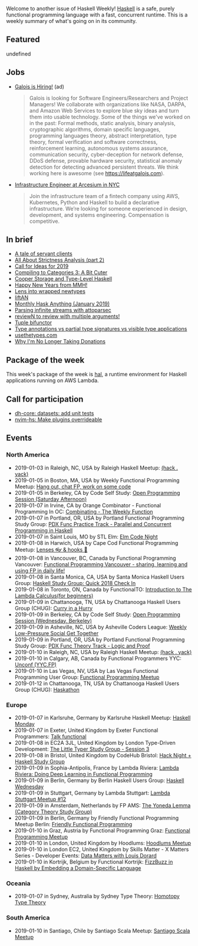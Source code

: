 <!-- 2018-01-03 unpublished -->

Welcome to another issue of Haskell Weekly!
[Haskell](https://www.haskell.org) is a safe, purely functional programming language with a fast, concurrent runtime.
This is a weekly summary of what's going on in its community.

## Featured

undefined

## Jobs

-   [Galois is Hiring!](https://workforcenow.adp.com/jobs/apply/posting.html?client=galois&ccId=19000101_000001&type=MP&lang=en_US) (ad)

    > Galois is looking for Software Engineers/Researchers and Project Managers! We collaborate with organizations like NASA, DARPA, and Amazon Web Services to explore blue sky ideas and turn them into usable technology. Some of the things we've worked on in the past: Formal methods, static analysis, binary analysis, cryptographic algorithms, domain specific languages, programming languages theory, abstract interpretation, type theory, formal verification and software correctness, reinforcement learning, autonomous systems assurance, communication security, cyber-deception for network defense, DDoS defense, provable hardware security, statistical anomaly detection for detecting advanced persistent threats. We think working here is awesome (see <https://lifeatgalois.com>).

-   [Infrastructure Engineer at Arcesium in NYC](https://arcesium.com/careers.shtml#infrastructure-engineer)

    > Join the infrastructure team of a fintech company using AWS, Kubernetes, Python and Haskell to build a declarative infrastructure. We’re looking for someone experienced in design, development, and systems engineering. Compensation is competitive.

## In brief

-   [A tale of servant clients](https://blog.clement.delafargue.name/posts/2018-12-27-a-tale-of-servant-clients.html)
-   [All About Strictness Analysis (part 2)](http://fixpt.de/blog/2018-12-30-strictness-analysis-part-2.html)
-   [Call for Ideas for 2019](https://summer.haskell.org/news/2018-12-28-call-for-ideas.html)
-   [Compiling to Categories 3: A Bit Cuter](http://www.philipzucker.com/compiling-to-categories-3-a-bit-cuter/)
-   [Cooper Storage and Type-Level Haskell](https://adrummond.net/posts/cooper)
-   [Happy New Years from MMH!](https://mmhaskell.com/blog/2018/12/31/happy-new-years-from-mmh)
-   [Lens into wrapped newtypes](https://jappieklooster.nl/lens-into-wrapped-newtypes.html)
-   [liftAN](https://doisinkidney.com/snippets/nary-uncurry.html)
-   [Monthly Hask Anything (January 2019)](https://np.reddit.com/r/haskell/comments/ab8ypl/monthly_hask_anything_january_2019/)
-   [Parsing infinite streams with attoparsec](https://www.wjwh.eu/posts/2019-01-01-parsing-infinite-streams.html)
-   [reviewN to review with multiple arguments!](http://oleg.fi/gists/posts/2018-12-29-reviewN.html)
-   [Tuple bifunctor](https://blog.ploeh.dk/2018/12/31/tuple-bifunctor/)
-   [Type annotations vs partial type signatures vs visible type applications](https://lin-techdet.blogspot.com/2018/12/type-annotations-vs-partial-type.html)
-   [usethetypes.com](https://usethetypes.com)
-   [Why I'm No Longer Taking Donations](https://wickstrom.tech/programming/2018/12/29/why-im-no-longer-taking-donations.html)

## Package of the week

This week's package of the week is [hal](https://github.com/Nike-Inc/hal/tree/008d57626af9b2c917393c199c2cd956cb3b6ea9),
a runtime environment for Haskell applications running on AWS Lambda.

## Call for participation

-   [dh-core: datasets: add unit tests](https://github.com/DataHaskell/dh-core/issues/32)
-   [nvim-hs: Make plugins overrideable](https://github.com/neovimhaskell/nvim-hs/issues/69)

## Events

### North America

- 2019-01-03 in Raleigh, NC, USA by Raleigh Haskell Meetup: [(hack . yack)](https://www.meetup.com/Raleigh-Haskell-Meetup/events/nsfsnqyzcbfb/)
- 2019-01-05 in Boston, MA, USA by Weekly Functional Programming Meetup: [Hang out, chat FP, work on some code](https://www.meetup.com/Weekly-Functional-Programming-Meetup/events/vdlnqpyzcbhb/)
- 2019-01-05 in Berkeley, CA by Code Self Study: [Open Programming Session (Saturday Afternoon)](https://www.meetup.com/codeselfstudy/events/dkwpzpyzcbhb/)
- 2019-01-07 in Irvine, CA by Orange Combinator - Functional Programming In OC: [Combinating - The Weekly Function](https://www.meetup.com/orange-combinator/events/lxvjrpyzcbkb/)
- 2019-01-07 in Portland, OR, USA by Portland Functional Programming Study Group: [PDX Func Practice Track - Parallel and Concurrent Programming in Haskell](https://www.meetup.com/Portland-Functional-Programming-Study-Group/events/rtfghqyzcbkb/)
- 2019-01-07 in Saint Louis, MO by STL Elm: [Elm Code Night](https://www.meetup.com/STLElm/events/qhqmsmyzcbkb/)
- 2019-01-08 in Harwich, USA by Cape Cod Functional Programming Meetup: [Lenses 👓 & hooks 🎣](https://www.meetup.com/Cape-Cod-Functional-Programming-Meetup/events/257297524/)
- 2019-01-08 in Vancouver, BC, Canada by Functional Programming Vancouver: [Functional Programming Vancouver - sharing, learning and using FP in daily life!](https://www.meetup.com/Functional-Programming-Vancouver/events/zjghlqyzcblb/)
- 2019-01-08 in Santa Monica, CA, USA by Santa Monica Haskell Users Group: [Haskell Study Group: Quick 2018 Check In](https://www.meetup.com/santa-monica-haskell/events/257143997/)
- 2019-01-08 in Toronto, ON, Canada by FunctionalTO: [Introduction to The Lambda Calculus(for beginners)](https://www.meetup.com/FunctionalTO-meetup/events/257004781/)
- 2019-01-09 in Chattanooga, TN, USA by Chattanooga Haskell Users Group (CHUG): [Curry in a Hurry](https://www.meetup.com/chaskell/events/257587753/)
- 2019-01-09 in Berkeley, CA by Code Self Study: [Open Programming Session (Wednesday, Berkeley)](https://www.meetup.com/codeselfstudy/events/tzgvnqyzcbmb/)
- 2019-01-09 in Asheville, NC, USA by Asheville Coders League: [Weekly Low-Pressure Social Get Together](https://www.meetup.com/Asheville-Coders-League/events/xpkgnqyzcbmb/)
- 2019-01-09 in Portland, OR, USA by Portland Functional Programming Study Group: [PDX Func Theory Track - Logic and Proof](https://www.meetup.com/Portland-Functional-Programming-Study-Group/events/gwtbcpyzcbmb/)
- 2019-01-10 in Raleigh, NC, USA by Raleigh Haskell Meetup: [(hack . yack)](https://www.meetup.com/Raleigh-Haskell-Meetup/events/nsfsnqyzcbnb/)
- 2019-01-10 in Calgary, AB, Canada by Functional Programmers YYC: [Unconf (YYC.FP)](https://www.meetup.com/Functional-Programmers-YYC/events/jzwglpyzcbnb/)
- 2019-01-10 in Las Vegas, NV, USA by Las Vegas Functional Programming User Group: [Functional Programming Meetup](https://www.meetup.com/las-vegas-functional-programming/events/jkznkqyzcbnb/)
- 2019-01-12 in Chattanooga, TN, USA by Chattanooga Haskell Users Group (CHUG): [Haskathon](https://www.meetup.com/chaskell/events/257588255/)

### Europe

- 2019-01-07 in Karlsruhe, Germany by Karlsruhe Haskell Meetup: [Haskell Monday](https://www.meetup.com/Karlsruhe-Haskell-Meetup/events/zdzlkqyzcbkb/)
- 2019-01-07 in Exeter, United Kingdom by Exeter Functional Programmers: [Talk functional](https://www.meetup.com/Exeter-Functional-Programmers/events/nxxtmqyzcbkb/)
- 2019-01-08 in EC2A 3JL, United Kingdom by London Type-Driven Development: [The Little Typer Study Group - Session 3](https://www.meetup.com/London-TyDD/events/256984919/)
- 2019-01-08 in Bristol, United Kingdom by CodeHub Bristol: [Hack Night + Haskell Study Group](https://www.meetup.com/CodeHub-Bristol/events/gvdwfqyzcblb/)
- 2019-01-09 in Sophia-Antipolis, France by Lambda Riviera: [Lambda Riviera: Doing Deep Learning in Functional Programming](https://www.meetup.com/lambda-riviera/events/spbmjqyzcbdb/)
- 2019-01-09 in Berlin, Germany by Berlin Haskell Users Group: [Haskell Wednesday](https://www.meetup.com/berlinhug/events/pvpwqpyzcbmb/)
- 2019-01-09 in Stuttgart, Germany by Lambda Stuttgart: [Lambda Stuttgart Meetup #12](https://www.meetup.com/lambda-stuttgart/events/257098811/)
- 2019-01-09 in Amsterdam, Netherlands by FP AMS: [The Yoneda Lemma (Category Theory Study Group)](https://www.meetup.com/fp-ams/events/256730787/)
- 2019-01-09 in Berlin, Germany by Friendly Functional Programming Meetup Berlin: [Friendly Functional Programming](https://www.meetup.com/Friendly-Functional-Programming-Meetup-Berlin/events/wtnkmqyzcbdb/)
- 2019-01-10 in Graz, Austria by Functional Programming Graz: [Functional Programming Meetup](https://www.meetup.com/Functional-Programming-Graz/events/qbrnrlyzcbfb/)
- 2019-01-10 in London, United Kingdom by Hoodlums: [Hoodlums Meetup](https://www.meetup.com/hoodlums/events/hrbdtnyzcbnb/)
- 2019-01-10 in London EC2, United Kingdom by Skills Matter - X Matters Series - Developer Events: [Data Matters with Louis Dorard](https://www.meetup.com/skillsmatter/events/257707256/)
- 2019-01-10 in Kortrijk, Belgium by Functional Kortrijk: [FizzBuzz in Haskell by Embedding a Domain-Specific Language](https://www.meetup.com/functional-kortrijk/events/256833843/)

### Oceania

- 2019-01-07 in Sydney, Australia by Sydney Type Theory: [Homotopy Type Theory](https://www.meetup.com/Sydney-Type-Theory/events/tbcgfqyzcbkb/)

### South America

- 2019-01-10 in Santiago, Chile by Santiago Scala Meetup: [Santiago Scala Meetup](https://www.meetup.com/Santiago-Scala-Meetup/events/hfvtlpyzcbfb/)
